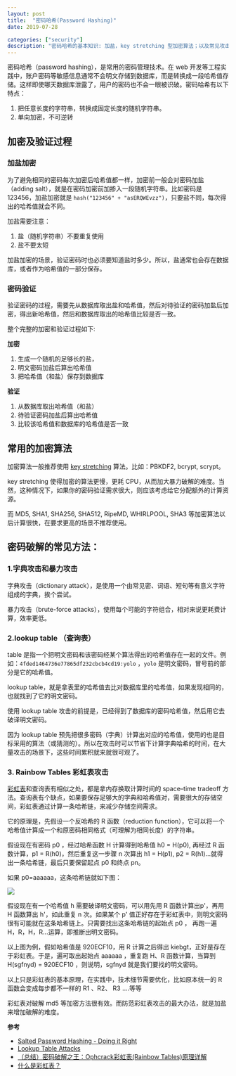 ```yaml
---
layout: post
title:  "密码哈希(Password Hashing)"
date: 2019-07-28

categories: ["security"]
description: "密码哈希的基本知识: 加盐，key stretching 型加密算法；以及常见攻击方法：lookup tables ，rainbow tables"
---
```


密码哈希（password hashing），是常用的密码管理技术。在 web 开发等工程实践中，账户密码等敏感信息通常不会明文存储到数据库，而是转换成一段哈希值存储。这样即使哪天数据库泄露了，用户的密码也不会一眼被识破。密码哈希有以下特点：

1. 把任意长度的字符串，转换成固定长度的随机字符串。
2. 单向加密，不可逆转
<!--more-->


## 加密及验证过程
### 加盐加密
为了避免相同的密码每次加密后哈希值都一样，加密前一般会对密码加盐（adding salt），就是在密码加密前加掺入一段随机字符串。比如密码是 123456，加盐加密就是 `hash("123456" + "asERQWEvzz")`，只要盐不同，每次得出的哈希值就会不同。

加盐需要注意：

1. 盐（随机字符串）不要重复使用
2. 盐不要太短

加盐加密的场景，验证密码时也必须要知道盐时多少。所以，盐通常也会存在数据库，或者作为哈希值的一部分保存。

### 密码验证
验证密码的过程，需要先从数据库取出盐和哈希值，然后对待验证的密码加盐后加密，得出新哈希值，然后和数据库取出的哈希值比较是否一致。

整个完整的加密和验证过程如下:

**加密**

1. 生成一个随机的足够长的盐，
2. 明文密码加盐后算出哈希值
3. 把哈希值（和盐）保存到数据库


**验证**

1. 从数据库取出哈希值（和盐）
2. 待验证密码加盐后算出哈希值
3. 比较该哈希值和数据库的哈希值是否一致

## 常用的加密算法
加密算法一般推荐使用 [key stretching](https://en.wikipedia.org/wiki/Key_stretching) 算法。比如：PBKDF2, bcrypt, scrypt。

key stretching 使得加密的算法更慢，更耗 CPU，从而加大暴力破解的难度。当然，这种情况下，如果你的密码验证需求很大，则应该考虑给它分配额外的计算资源。

而 MD5, SHA1, SHA256, SHA512, RipeMD, WHIRLPOOL, SHA3 等加密算法以后计算很快，在要求更高的场景不推荐使用。

## 密码破解的常见方法：
### 1.字典攻击和暴力攻击
字典攻击（dictionary attack），是使用一个由常见密、词语、短句等有意义字符组成的字典，挨个尝试。

暴力攻击（brute-force attacks），使用每个可能的字符组合，相对来说更耗费计算，效率更低。

### 2.lookup table （查询表）
table 是指一个把明文密码和该密码经某个算法得出的哈希值存在一起的文件。例如：`4fded1464736e77865df232cbcb4cd19:yolo` ，`yolo` 是明文密码，冒号前的部分是它的哈希值。

lookup table，就是拿表里的哈希值去比对数据库里的哈希值，如果发现相同的，也就找到了它的明文密码。

使用 lookup table 攻击的前提是，已经得到了数据库的密码哈希值，然后用它去破译明文密码。

因为 lookup table 预先把很多密码（字典）计算出对应的哈希值，使用的也是目标采用的算法（或猜测的）。所以在攻击时可以节省下计算字典哈希的时间，在大量攻击的场景下，这些时间累积就来就很可观了。


### 3. Rainbow Tables 彩虹表攻击

[彩虹表](https://en.wikipedia.org/wiki/Rainbow_table)和查询表有相似之处，都是拿内存换取计算时间的 space–time tradeoff 方法。查询表有个缺点，如果要保存足够大的字典和哈希值对，需要很大的存储空间，彩虹表通过计算一条哈希链，来减少存储空间需求。

它的原理是，先假设一个反哈希的 R 函数（reduction function），它可以将一个哈希值计算成一个和原密码相同格式（可理解为相同长度）的字符串。

假设现在有密码 p0 ，经过哈希函数 H 计算得到哈希值 h0 = H(p0), 再经过 R 函数计算，p1 = R(h0)，然后重复这一步骤 n 次算出 h1 = H(p1), p2 = R(h1)...就得出一条哈希链，最后只要保留起点 p0 和终点 pn。

如果 p0=aaaaaa，这条哈希链就如下图：

![](https://wikimedia.org/api/rest_v1/media/math/render/svg/bbacb4ee3811ce261fa6023c6de90718e22c7b49)


假设现在有一个哈希值 h 需要破译明文密码，可以用先用 R 函数计算出p'，再用 H 函数算出 h'，如此重复 n 次。如果某个 p' 值正好存在于彩虹表中，则明文密码很有可能就在这条哈希链上。只需要找出这条哈希链的起始点 p0 ， 再跑一遍 H，R，H，R...运算，即推断出明文密码。

以上图为例，假如哈希值是 920ECF10，用 R 计算之后得出 kiebgt，正好是存在于彩虹表。于是，遍可取出起始点 aaaaaa ，重复跑 H、R 函数计算，当算到 H(sgfnyd) = 920ECF10 ，则说明，sgfnyd 就是我们要找的明文密码。

以上只是彩虹表的基本原理，在实践中，技术细节需要优化，比如原本统一的 R 函数会变成每步都不一样的 R1 、R2、 R3 ....等等

彩虹表对破解 md5 等加密方法很有效。而防范彩虹表攻击的最大办法，就是加盐来增加破解的难度。




**参考**

- [Salted Password Hashing - Doing it Right](https://crackstation.net/hashing-security.htm)
- [Lookup Table Attacks
](https://www.hackthissite.org/articles/read/1128)
- [（总结）密码破解之王：Ophcrack彩虹表(Rainbow Tables)原理详解](http://www.ha97.com/4009.html)
- [什么是彩虹表？](https://www.zhihu.com/question/19790488)

